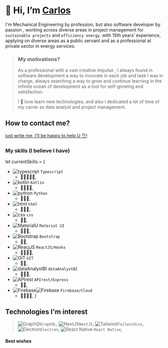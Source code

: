
# 👋 Hi, I’m [Carlos](https://github.com/ccnmagnoo)

I'm Mechanical Engineering by profession, but also software developer by passion , 
working across diverse areas in project management for `sustainable projects` and `efficiency energy`. 
with 15th years’ experience, applying on diverse areas as a public servant and as a professional at private sector in energy services.


>### My motivations?
>As a professional with a vast creative impulse , 
I always found in software development a way to innovate in each job and task I was in charge, 
always searching a way to grow and continue learning 
in the infinite ocean of development as a tool for self-growing and satisfaction.

>I 💓 love learn new technologies, and also i dedicated a 
lot of time of my carrer as data analyst and project management.


## How to contact me?
<a href='mailto:ccampos@dvt.cl?subject=Hi%20Carlos!,%20I%20want%20to%20contact%20you'>just write me, I'll be happy to help U 👌!</a>

### My skills (I believe I have)
let currentSkills = {
- ![typescript](https://api.iconify.design/logos/typescript-icon.svg?width=20) `Typescript`
    - 🔘🔘🔘🔘🔘,
- ![kotlin](https://api.iconify.design/logos/kotlin.svg?width=20)  `Kotlin`
    - 🔘🔘🔘🔘,
- ![python](https://api.iconify.design/logos/python.svg?width=20) `Python`
    - 🔘🔘🔘,
- ![html](https://api.iconify.design/logos/html-5.svg?width=20) `html`
    - 🔘🔘🔘,
- ![css](https://api.iconify.design/logos/css-3.svg?width=20) `css`
    - 🔘🔘,
- ![MaterialU](https://api.iconify.design/logos/material-ui.svg?width=20) `Material UI`
    - 🔘🔘🔘,
- ![Bootstrap](https://api.iconify.design/logos/bootstrap.svg?width=20) `Bootstrap`
    - 🔘🔘,
- ![ReacjJS](https://api.iconify.design/logos/react.svg?width=20)  `ReactJS/Hooks`
    - 🔘🔘🔘🔘,
- ![GIT](https://api.iconify.design/logos/git-icon.svg?width=20) `GIT`
    - 🔘🔘,
- ![dataAnalystBI](https://api.iconify.design/logos/google-analytics.svg?width=20) `dataAnalystBI`
    - 🔘🔘🔘,
- ![APIrest](https://api.iconify.design/logos/cloudlinux.svg) `APIrest/Express`
    - 🔘🔘,
- ![Firebase](https://api.iconify.design/logos/firebase.svg)![Firebase](https://api.iconify.design/logos/google-cloud-functions.svg) `Firebase/Cloud`
    - 🔘🔘🔘🔘,
}

## Technologies I'm interest 
> ![GraphQl](https://api.iconify.design/logos/graphql.svg?width=30)`GraphQL`, 
![NextJS](https://api.iconify.design/logos/nextjs-icon.svg?width=30)`NextJS`,
![Tailwind](https://api.iconify.design/logos/tailwindcss-icon.svg?width=30)`Tailwindcss`,
![Electron](https://api.iconify.design/logos/electron.svg?width=30)`Electron`,
![React Native](https://api.iconify.design/logos/react.svg?width=30)  `React Native`,


<h4>Best wishes</h4>

<!---
ccnmagnoo/ccnmagnoo is a ✨ special ✨ repository because its `README.md` (this file) appears on your GitHub profile.
You can click the Preview link to take a look at your changes.
--->
